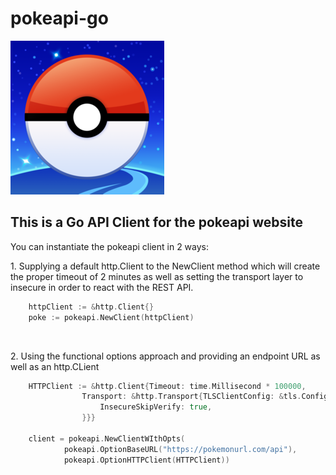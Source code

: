 # pokeapi-go
![pokemon](pokemon.png)
## This is a Go API Client for the pokeapi website


You can instantiate the pokeapi client in 2 ways:

1\. Supplying a default http.Client to the NewClient method which will create the proper timeout of 2 minutes as well as setting the transport layer to insecure in order to react with the REST API.
```go
    httpClient := &http.Client{}
    poke := pokeapi.NewClient(httpClient)
```

<br />

2\. Using the functional options approach and providing an endpoint URL as well as   an http.CLient
```go
    HTTPClient := &http.Client{Timeout: time.Millisecond * 100000,
    			Transport: &http.Transport{TLSClientConfig: &tls.Config{
    				InsecureSkipVerify: true,
    			}}}

    client = pokeapi.NewClientWIthOpts(
    		pokeapi.OptionBaseURL("https://pokemonurl.com/api"),
    		pokeapi.OptionHTTPClient(HTTPClient))
```